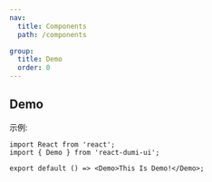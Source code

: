 ```yaml
---
nav:
  title: Components
  path: /components

group:
  title: Demo
  order: 0
---
```


## Demo

示例:

```tsx
import React from 'react';
import { Demo } from 'react-dumi-ui';

export default () => <Demo>This Is Demo!</Demo>;
```
